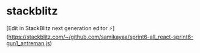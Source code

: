 # stackblitz

[Edit in StackBlitz next generation editor ⚡️]
(https://stackblitz.com/~/github.com/samikayaa/sprint6-all_react-sprint6-gun1_antreman.js)